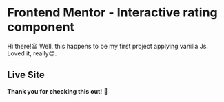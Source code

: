 # Frontend Mentor - Interactive rating component

Hi there!😀
Well, this happens to be my first project applying vanilla Js.
Loved it, really😊.

## Live Site



**Thank you for checking this out!** 🚀
